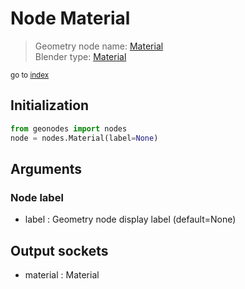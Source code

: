 
# Node Material

> Geometry node name: [Material](https://docs.blender.org/manual/en/latest/modeling/geometry_nodes/material/material.html)<br>
  Blender type: [Material](https://docs.blender.org/api/current/bpy.types.GeometryNodeInputMaterial.html)
  
<sub>go to [index](/docs/index.md)</sub>

## Initialization

```python
from geonodes import nodes
node = nodes.Material(label=None)
```



## Arguments


### Node label

- label : Geometry node display label (default=None)

## Output sockets

- material : Material
